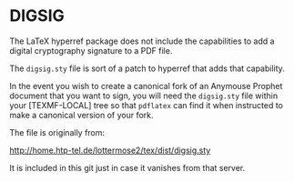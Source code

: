 DIGSIG
======

The LaTeX hyperref package does not include the capabilities to add a digital
cryptography signature to a PDF file.

The `digsig.sty` file is sort of a patch to hyperref that adds that capability.

In the event you wish to create a canonical fork of an Anymouse Prophet
document that you want to sign, you will need the `digsig.sty` file within
your [TEXMF-LOCAL] tree so that `pdflatex` can find it when instructed to make
a canonical version of your fork.

The file is originally from:

http://home.htp-tel.de/lottermose2/tex/dist/digsig.sty

It is included in this git just in case it vanishes from that server.

